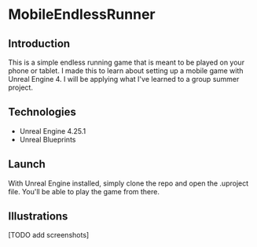 # MobileEndlessRunner

## Introduction
This is a simple endless running game that is meant to be played on your phone or tablet. I made this to learn about setting up a mobile game with Unreal Engine 4. I will be applying what I've learned to a group summer project.
 
## Technologies
- Unreal Engine 4.25.1
- Unreal Blueprints

## Launch
With Unreal Engine installed, simply clone the repo and open the .uproject file. You'll be able to play the game from there.

## Illustrations
[TODO add screenshots]
